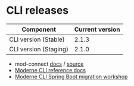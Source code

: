 # CLI releases

| Component             | Current version |
| --------------------- |-----------------|
| CLI version (Stable)  | 2.1.3          |
| CLI version (Staging) | 2.1.0           |

* mod-connect [docs](https://moderneinc.github.io/mod-connect/) / [source](https://github.com/moderneinc/mod-connect)
* [Moderne CLI reference docs](../user-documentation/references/cli-reference.md)
* [Moderne CLI Spring Boot migration workshop](../user-documentation/workshops/spring-boot-migration-workshop/)
